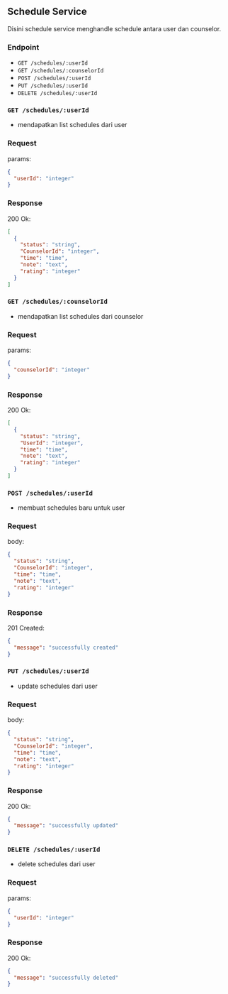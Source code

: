 ## Schedule Service

Disini schedule service menghandle schedule antara user dan counselor.

### Endpoint
- `GET /schedules/:userId`
- `GET /schedules/:counselorId`
- `POST /schedules/:userId`
- `PUT /schedules/:userId`
- `DELETE /schedules/:userId`

### `GET /schedules/:userId`
- mendapatkan list schedules dari user

### Request
params:
```json
{
  "userId": "integer"
}
```

### Response
200 Ok:
```json
[
  {
    "status": "string",
    "CounselorId": "integer",
    "time": "time",
    "note": "text",
    "rating": "integer"
  }
]
```

### `GET /schedules/:counselorId`
- mendapatkan list schedules dari counselor

### Request
params:
```json
{
  "counselorId": "integer"
}
```

### Response
200 Ok:
```json
[
  {
    "status": "string",
    "UserId": "integer",
    "time": "time",
    "note": "text",
    "rating": "integer"
  }
]
```

### `POST /schedules/:userId`
- membuat schedules baru untuk user

### Request
body:
```json
{
  "status": "string",
  "CounselorId": "integer",
  "time": "time",
  "note": "text",
  "rating": "integer"
}
```

### Response
201 Created:
```json
{
  "message": "successfully created"
}
```

### `PUT /schedules/:userId`
- update schedules dari user

### Request
body:
```json
{
  "status": "string",
  "CounselorId": "integer",
  "time": "time",
  "note": "text",
  "rating": "integer"
}
```

### Response
200 Ok:
```json
{
  "message": "successfully updated"
}
```

### `DELETE /schedules/:userId`
- delete schedules dari user

### Request
params:
```json
{
  "userId": "integer"
}
```

### Response
200 Ok:
```json
{
  "message": "successfully deleted"
}
```

